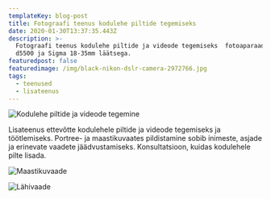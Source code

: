 ```yaml
---
templateKey: blog-post
title: Fotograafi teenus kodulehe piltide tegemiseks
date: 2020-01-30T13:37:35.443Z
description: >-
  Fotograafi teenus kodulehe piltide ja videode tegemiseks  fotoaparaadiga Nikon
  d5500 ja Sigma 18-35mm läätsega.
featuredpost: false
featuredimage: /img/black-nikon-dslr-camera-2972766.jpg
tags:
  - teenused
  - lisateenus
---
```

![Kodulehe piltide ja videode tegemine](/img/kodulehe-piltide-ja-videode-tegemine.jpg "Kodulehe piltide ja videode tegemine")

Lisateenus ettevõtte kodulehele piltide ja videode tegemiseks ja töötlemiseks. Portree- ja maastikuvaates pildistamine sobib inimeste, asjade ja erinevate vaadete jäädvustamiseks. Konsultatsioon, kuidas kodulehele pilte lisada.

![Maastikuvaade](/img/dsc_0801.nef.jpg "Maastikuvaade")

![Lähivaade](/img/dsc_0300.nef.jpg "Lähivaade")
